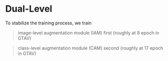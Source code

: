 # Dual-Level

To stabilize the training process, we train 
> image-level augmentation module (IAM) first (roughly at 8 epoch in GTAV)

> class-level augmentation module (CAM) second (roughly at 17 epoch in GTAV)

